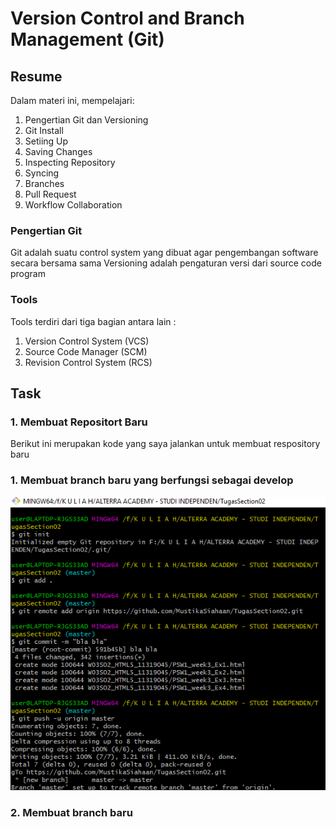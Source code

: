 # Version Control and Branch Management (Git)

## Resume
Dalam materi ini, mempelajari:
1. Pengertian Git dan Versioning
3. Git Install
4. Setiing Up
5. Saving Changes
6. Inspecting Repository
7. Syncing
8. Branches
9. Pull Request
10. Workflow Collaboration


### Pengertian Git
Git adalah suatu control system yang dibuat agar pengembangan software secara bersama sama
Versioning adalah pengaturan versi dari source code program 

### Tools
Tools terdiri dari tiga bagian antara lain :
1. Version Control System (VCS)
2. Source Code Manager (SCM)
3. Revision Control System (RCS)

## Task
### 1. Membuat Repositort Baru
Berikut ini merupakan kode yang saya jalankan untuk membuat respository baru

### 1. Membuat branch baru yang berfungsi sebagai develop
![Gambvar pertama](https://github.com/MustikaSiahaan/vue_Mustika-Marito-Siahaan/blob/master/2_Version%20Control%20and%20Branch%20Management%20(Git)/screenshots/screenshoot_satu.png)


### 2. Membuat branch baru















